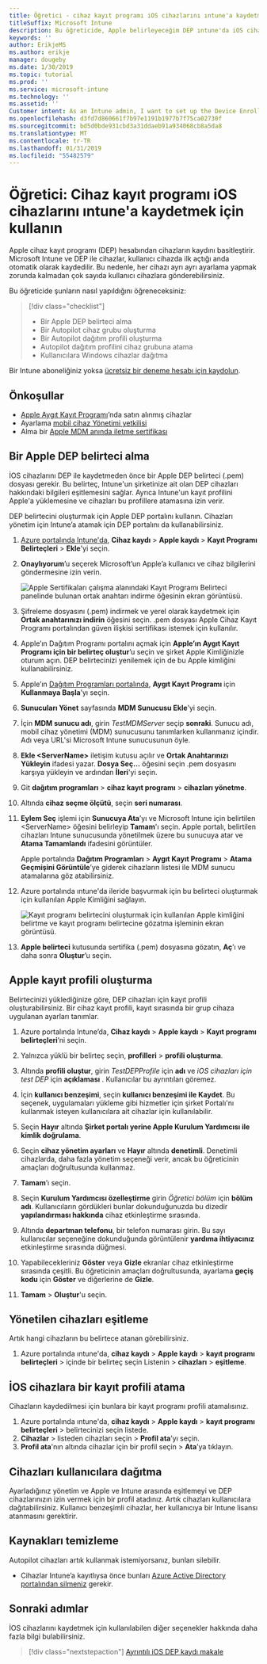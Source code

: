 ```yaml
---
title: Öğretici - cihaz kayıt programı iOS cihazlarını ıntune'a kaydetmek için kullanma
titleSuffix: Microsoft Intune
description: Bu öğreticide, Apple belirleyeceğim DEP ıntune'da iOS cihazlarını kaydetmek için.
keywords: ''
author: ErikjeMS
ms.author: erikje
manager: dougeby
ms.date: 1/30/2019
ms.topic: tutorial
ms.prod: ''
ms.service: microsoft-intune
ms.technology: ''
ms.assetid: ''
Customer intent: As an Intune admin, I want to set up the Device Enrollment Program so that users can automatically enroll in Intune.
ms.openlocfilehash: d3fd7d860661f7b97e1191b1977b7f75ca02730f
ms.sourcegitcommit: bd5d0bde931cbd3a31ddaeb91a934068cb8a5da8
ms.translationtype: MT
ms.contentlocale: tr-TR
ms.lasthandoff: 01/31/2019
ms.locfileid: "55482579"
---
```

# <a name="tutorial-use-the-device-enrollment-program-to-enroll-ios-devices-in-intune"></a>Öğretici: Cihaz kayıt programı iOS cihazlarını ıntune'a kaydetmek için kullanın
Apple cihaz kayıt programı (DEP) hesabından cihazların kaydını basitleştirir. Microsoft Intune ve DEP ile cihazlar, kullanıcı cihazda ilk açtığı anda otomatik olarak kaydedilir. Bu nedenle, her cihazı ayrı ayrı ayarlama yapmak zorunda kalmadan çok sayıda kullanıcı cihazlara gönderebilirsiniz. 

Bu öğreticide şunların nasıl yapıldığını öğreneceksiniz:
> [!div class="checklist"]
> * Bir Apple DEP belirteci alma
> * Bir Autopilot cihaz grubu oluşturma
> * Bir Autopilot dağıtım profili oluşturma
> * Autopilot dağıtım profilini cihaz grubuna atama
> * Kullanıcılara Windows cihazlar dağıtma

Bir Intune aboneliğiniz yoksa [ücretsiz bir deneme hesabı için kaydolun](free-trial-sign-up.md).

## <a name="prerequisites"></a>Önkoşullar
- [Apple Aygıt Kayıt Programı](http://deploy.apple.com)’nda satın alınmış cihazlar
- Ayarlama [mobil cihaz Yönetimi yetkilisi](mdm-authority-set.md)
- Alma bir [Apple MDM anında iletme sertifikası](apple-mdm-push-certificate-get.md)

## <a name="get-an-apple-dep-token"></a>Bir Apple DEP belirteci alma
İOS cihazlarını DEP ile kaydetmeden önce bir Apple DEP belirteci (.pem) dosyası gerekir. Bu belirteç, Intune'un şirketinize ait olan DEP cihazları hakkındaki bilgileri eşitlemesini sağlar. Ayrıca Intune'un kayıt profilini Apple'a yüklemesine ve cihazları bu profillere atamasına izin verir.

DEP belirtecini oluşturmak için Apple DEP portalını kullanın. Cihazları yönetim için Intune’a atamak için DEP portalını da kullanabilirsiniz.

1. [Azure portalında Intune'da](https://aka.ms/intuneportal), **Cihaz kaydı** > **Apple kaydı** > **Kayıt Programı Belirteçleri** > **Ekle**'yi seçin.

2. **Onaylıyorum**’u seçerek Microsoft’un Apple’a kullanıcı ve cihaz bilgilerini göndermesine izin verin.

   ![Apple Sertifikaları çalışma alanındaki Kayıt Programı Belirteci panelinde bulunan ortak anahtarı indirme öğesinin ekran görüntüsü.](./media/device-enrollment-program-enroll-ios-newui/add-enrollment-program-token-pane.png)

3. Şifreleme dosyasını (.pem) indirmek ve yerel olarak kaydetmek için **Ortak anahtarınızı indirin** öğesini seçin. .pem dosyası Apple Cihaz Kayıt Programı portalından güven ilişkisi sertifikası istemek için kullanılır.

4. Apple’ın Dağıtım Programı portalını açmak için **Apple’ın Aygıt Kayıt Programı için bir belirteç oluştur**’u seçin ve şirket Apple Kimliğinizle oturum açın. DEP belirtecinizi yenilemek için de bu Apple kimliğini kullanabilirsiniz.

5.  Apple’ın [Dağıtım Programları portalında](https://deploy.apple.com), **Aygıt Kayıt Programı** için **Kullanmaya Başla**’yı seçin.

4. **Sunucuları Yönet** sayfasında **MDM Sunucusu Ekle**’yi seçin.

5. İçin **MDM sunucu adı**, girin *TestMDMServer* seçip **sonraki**. Sunucu adı, mobil cihaz yönetimi (MDM) sunucusunu tanımlarken kullanmanız içindir. Adı veya URL'si Microsoft Intune sunucusunun öyle.

6. **Ekle &lt;ServerName&gt;** iletişim kutusu açılır ve **Ortak Anahtarınızı Yükleyin** ifadesi yazar. **Dosya Seç…** öğesini seçin .pem dosyasını karşıya yükleyin ve ardından **İleri**'yi seçin.

6. Git **dağıtım programları** > **cihaz kayıt programı** > **cihazları yönetme**.
7. Altında **cihaz seçme ölçütü**, seçin **seri numarası**. <!--ask Tiffany about this-->

8. **Eylem Seç** işlemi için **Sunucuya Ata**’yı ve Microsoft Intune için belirtilen &lt;ServerName&gt; öğesini belirleyip **Tamam**'ı seçin. Apple portalı, belirtilen cihazları Intune sunucusunda yönetilmek üzere bu sunucuya atar ve **Atama Tamamlandı** ifadesini görüntüler.

   Apple portalında **Dağıtım Programları** &gt; **Aygıt Kayıt Programı** &gt; **Atama Geçmişini Görüntüle**’ye giderek cihazların listesi ile MDM sunucu atamalarına göz atabilirsiniz.

9. Azure portalında ıntune'da ileride başvurmak için bu belirteci oluşturmak için kullanılan Apple Kimliğini sağlayın.

    ![Kayıt programı belirtecini oluşturmak için kullanılan Apple kimliğini belirtme ve kayıt programı belirtecine gözatma işleminin ekran görüntüsü.](./media/device-enrollment-program-enroll-ios/image03.png)

10. **Apple belirteci** kutusunda sertifika (.pem) dosyasına gözatın, **Aç**’ı ve daha sonra **Oluştur**’u seçin. 

## <a name="create-an-apple-enrollment-profile"></a>Apple kayıt profili oluşturma
Belirtecinizi yüklediğinize göre, DEP cihazları için kayıt profili oluşturabilirsiniz. Bir cihaz kayıt profili, kayıt sırasında bir grup cihaza uygulanan ayarları tanımlar.

1. Azure portalında Intune’da, **Cihaz kaydı** > **Apple kaydı** > **Kayıt programı belirteçleri**’ni seçin.

2. Yalnızca yüklü bir belirteç seçin, **profilleri** > **profili oluşturma**.

3. Altında **profili oluştur**, girin *TestDEPProfile* için **adı** ve *iOS cihazları için test DEP* için **açıklaması** . Kullanıcılar bu ayrıntıları göremez.

4. İçin **kullanıcı benzeşimi**, seçin **kullanıcı benzeşimi ile Kaydet**. Bu seçenek, uygulamaları yükleme gibi hizmetler için şirket Portalı'nı kullanmak isteyen kullanıcılara ait cihazlar için kullanılabilir.

5. Seçin **Hayır** altında **Şirket portalı yerine Apple Kurulum Yardımcısı ile kimlik doğrulama**.

6. Seçin **cihaz yönetim ayarları** ve **Hayır** altında **denetimli**. Denetimli cihazlarda, daha fazla yönetim seçeneği verir, ancak bu öğreticinin amaçları doğrultusunda kullanmaz.

7. **Tamam**’ı seçin.

8. Seçin **Kurulum Yardımcısı özelleştirme** girin *Öğretici bölüm* için **bölüm adı**. Kullanıcıların gördükleri bunlar dokunduğunuzda bu dizedir **yapılandırması hakkında** cihaz etkinleştirme sırasında.

9. Altında **departman telefonu**, bir telefon numarası girin. Bu sayı kullanıcılar seçeneğine dokunduğunda görüntülenir **yardıma ihtiyacınız** etkinleştirme sırasında düğmesi.

10. Yapabilecekleriniz **Göster** veya **Gizle** ekranlar cihaz etkinleştirme sırasında çeşitli. Bu öğreticinin amaçları doğrultusunda, ayarlama **geçiş kodu** için **Göster** ve diğerlerine de **Gizle**.

11. **Tamam** > **Oluştur**'u seçin.

## <a name="sync-managed-devices"></a>Yönetilen cihazları eşitleme

Artık hangi cihazların bu belirtece atanan görebilirsiniz.

1. Azure portalında ıntune'da, **cihaz kaydı** > **Apple kaydı** > **kayıt programı belirteçleri** > içinde bir belirteç seçin Listenin > **cihazları** > **eşitleme**.

## <a name="assign-an-enrollment-profile-to-ios-devices"></a>İOS cihazlara bir kayıt profili atama

Cihazların kaydedilmesi için bunlara bir kayıt programı profili atamalısınız.

1. Azure portalında ıntune'da, **cihaz kaydı** > **Apple kaydı** > **kayıt programı belirteçleri** > belirtecinizi seçin listede.
2. **Cihazlar** > listeden cihazları seçin > **Profil ata**’yı seçin.
3. **Profil ata**'nın altında cihazlar için bir profil seçin > **Ata**’ya tıklayın.

## <a name="distribute-devices-to-users"></a>Cihazları kullanıcılara dağıtma

Ayarladığınız yönetim ve Apple ve Intune arasında eşitlemeyi ve DEP cihazlarınızın izin vermek için bir profil atadınız. Artık cihazları kullanıcılara dağıtabilirsiniz. Kullanıcı benzeşimli cihazlar, her kullanıcıya bir Intune lisansı atanmasını gerektirir.

## <a name="clean-up-resources"></a>Kaynakları temizleme

Autopilot cihazları artık kullanmak istemiyorsanız, bunları silebilir.

- Cihazlar Intune’a kayıtlıysa önce bunları [Azure Active Directory portalından silmeniz](devices-wipe.md#delete-devices-from-the-azure-active-directory-portal) gerekir.

<!--ask tiffany how to do this-->

## <a name="next-steps"></a>Sonraki adımlar

İOS cihazlarını kaydetmek için kullanılabilen diğer seçenekler hakkında daha fazla bilgi bulabilirsiniz.

> [!div class="nextstepaction"]
> [Ayrıntılı iOS DEP kaydı makale](device-enrollment-program-enroll-ios.md)